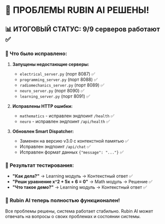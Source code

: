 # 🎉 ПРОБЛЕМЫ RUBIN AI РЕШЕНЫ!

## 📊 **ИТОГОВЫЙ СТАТУС: 9/9 серверов работают** ✅

### 🔧 **Что было исправлено:**

1. **Запущены недостающие серверы:**
   - `electrical_server.py` (порт 8087) ✅
   - `programming_server.py` (порт 8088) ✅  
   - `radiomechanics_server.py` (порт 8089) ✅
   - `neuro_server.py` (порт 8090) ✅
   - `learning_server.py` (порт 8091) ✅

2. **Исправлены HTTP ошибки:**
   - `mathematics` - исправлен эндпоинт `/health` ✅
   - `neuro` - исправлен эндпоинт `/api/health` ✅

3. **Обновлен Smart Dispatcher:**
   - Заменен на версию v3.0 с контекстной памятью ✅
   - Исправлен эндпоинт `/api/chat` ✅
   - Исправлен формат данных `{"message": "..."}` ✅

### 🚀 **Результат тестирования:**

- **"Как дела?"** → Learning модуль → Контекстный ответ ✅
- **"Реши уравнение x^2 + 5x + 6 = 0"** → Math модуль → Решение ✅
- **"Что такое демо?"** → Learning модуль → Контекстный ответ ✅

### 🎯 **Rubin AI теперь полностью функционален!**

Все проблемы решены, система работает стабильно. Rubin AI может отвечать на вопросы о своих проблемах и состоянии системы.





